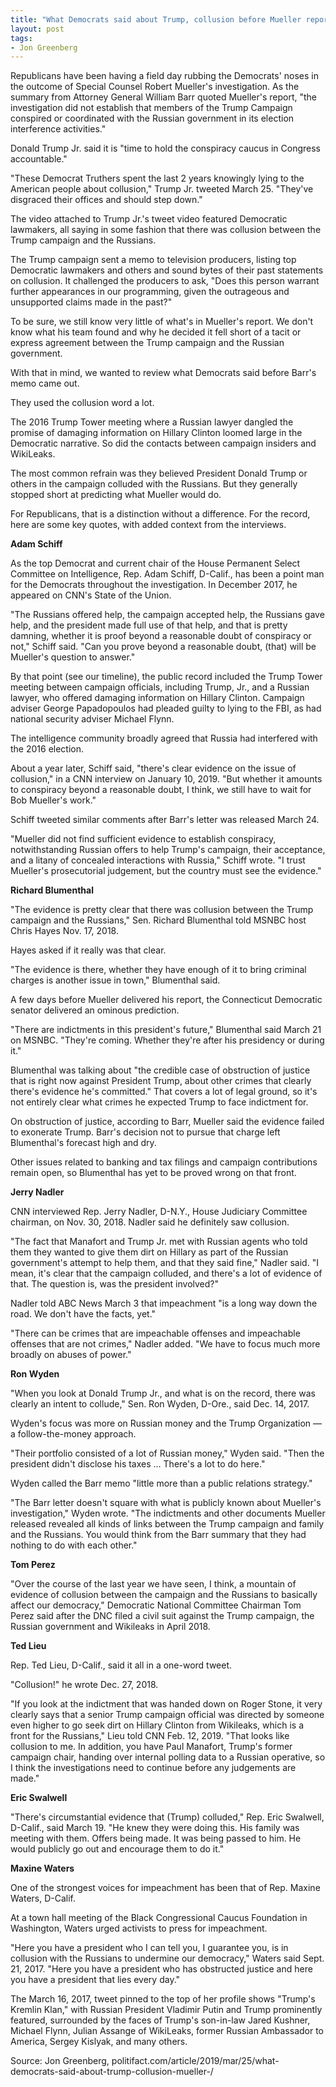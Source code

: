 ```yaml
---
title: "What Democrats said about Trump, collusion before Mueller report"
layout: post
tags:
- Jon Greenberg
---
```


Republicans have been having a field day rubbing the Democrats' noses in the outcome of Special Counsel Robert Mueller's investigation. As the summary from Attorney General William Barr quoted Mueller's report, "the investigation did not establish that members of the Trump Campaign conspired or coordinated with the Russian government in its election interference activities."

Donald Trump Jr. said it is "time to hold the conspiracy caucus in Congress accountable."

"These Democrat Truthers spent the last 2 years knowingly lying to the American people about collusion," Trump Jr. tweeted March 25. "They've disgraced their offices and should step down."

The video attached to Trump Jr.'s tweet video featured Democratic lawmakers, all saying in some fashion that there was collusion between the Trump campaign and the Russians.

The Trump campaign sent a memo to television producers, listing top Democratic lawmakers and others and sound bytes of their past statements on collusion. It challenged the producers to ask, "Does this person warrant further appearances in our programming, given the outrageous and unsupported claims made in the past?"

To be sure, we still know very little of what's in Mueller's report. We don't know what his team found and why he decided it fell short of a tacit or express agreement between the Trump campaign and the Russian government.

With that in mind, we wanted to review what Democrats said before Barr's memo came out.

They used the collusion word a lot.

The 2016 Trump Tower meeting where a Russian lawyer dangled the promise of damaging information on Hillary Clinton loomed large in the Democratic narrative. So did the contacts between campaign insiders and WikiLeaks.

The most common refrain was they believed President Donald Trump or others in the campaign colluded with the Russians. But they generally stopped short at predicting what Mueller would do.

For Republicans, that is a distinction without a difference. For the record, here are some key quotes, with added context from the interviews.

**Adam Schiff**

As the top Democrat and current chair of the House Permanent Select Committee on Intelligence, Rep. Adam Schiff, D-Calif., has been a point man for the Democrats throughout the investigation. In December 2017, he appeared on CNN's State of the Union.

"The Russians offered help, the campaign accepted help, the Russians gave help, and the president made full use of that help, and that is pretty damning, whether it is proof beyond a reasonable doubt of conspiracy or not," Schiff said. "Can you prove beyond a reasonable doubt, (that) will be Mueller's question to answer."

By that point (see our timeline), the public record included the Trump Tower meeting between campaign officials, including Trump, Jr., and a Russian lawyer, who offered damaging information on Hillary Clinton. Campaign adviser George Papadopoulos had pleaded guilty to lying to the FBI, as had national security adviser Michael Flynn.

The intelligence community broadly agreed that Russia had interfered with the 2016 election.

About a year later, Schiff said, "there's clear evidence on the issue of collusion," in a CNN interview on January 10, 2019. "But whether it amounts to conspiracy beyond a reasonable doubt, I think, we still have to wait for Bob Mueller's work."

Schiff tweeted similar comments after Barr's letter was released March 24.

"Mueller did not find sufficient evidence to establish conspiracy, notwithstanding Russian offers to help Trump's campaign, their acceptance, and a litany of concealed interactions with Russia," Schiff wrote. "I trust Mueller's prosecutorial judgement, but the country must see the evidence."

**Richard Blumenthal**

"The evidence is pretty clear that there was collusion between the Trump campaign and the Russians," Sen. Richard Blumenthal told MSNBC host Chris Hayes Nov. 17, 2018.

Hayes asked if it really was that clear.

"The evidence is there, whether they have enough of it to bring criminal charges is another issue in town," Blumenthal said.

A few days before Mueller delivered his report, the Connecticut Democratic senator delivered an ominous prediction.

"There are indictments in this president's future," Blumenthal said March 21 on MSNBC. "They're coming. Whether they're after his presidency or during it."

Blumenthal was talking about "the credible case of obstruction of justice that is right now against President Trump, about other crimes that clearly there's evidence he's committed." That covers a lot of legal ground, so it's not entirely clear what crimes he expected Trump to face indictment for.

On obstruction of justice, according to Barr, Mueller said the evidence failed to exonerate Trump. Barr's decision not to pursue that charge left Blumenthal's forecast high and dry.

Other issues related to banking and tax filings and campaign contributions remain open, so Blumenthal has yet to be proved wrong on that front.

**Jerry Nadler**

CNN interviewed Rep. Jerry Nadler, D-N.Y., House Judiciary Committee chairman, on Nov. 30, 2018. Nadler said he definitely saw collusion.

"The fact that Manafort and Trump Jr. met with Russian agents who told them they wanted to give them dirt on Hillary as part of the Russian government's attempt to help them, and that they said fine," Nadler said. "I mean, it's clear that the campaign colluded, and there's a lot of evidence of that. The question is, was the president involved?"

Nadler told ABC News March 3 that impeachment "is a long way down the road. We don't have the facts, yet."

"There can be crimes that are impeachable offenses and impeachable offenses that are not crimes," Nadler added. "We have to focus much more broadly on abuses of power."

**Ron Wyden**

"When you look at Donald Trump Jr., and what is on the record, there was clearly an intent to collude," Sen. Ron Wyden, D-Ore., said Dec. 14, 2017.

Wyden's focus was more on Russian money and the Trump Organization — a follow-the-money approach.

"Their portfolio consisted of a lot of Russian money," Wyden said. "Then the president didn't disclose his taxes … There's a lot to do here."

Wyden called the Barr memo "little more than a public relations strategy."

"The Barr letter doesn't square with what is publicly known about Mueller's investigation," Wyden wrote. "The indictments and other documents Mueller released revealed all kinds of links between the Trump campaign and family and the Russians. You would think from the Barr summary that they had nothing to do with each other."

**Tom Perez**

"Over the course of the last year we have seen, I think, a mountain of evidence of collusion between the campaign and the Russians to basically affect our democracy," Democratic National Committee Chairman Tom Perez said after the DNC filed a civil suit against the Trump campaign, the Russian government and Wikileaks in April 2018.

**Ted Lieu**

Rep. Ted Lieu, D-Calif., said it all in a one-word tweet.

"Collusion!" he wrote Dec. 27, 2018.

"If you look at the indictment that was handed down on Roger Stone, it very clearly says that a senior Trump campaign official was directed by someone even higher to go seek dirt on Hillary Clinton from Wikileaks, which is a front for the Russians," Lieu told CNN Feb. 12, 2019. "That looks like collusion to me. In addition, you have Paul Manafort, Trump's former campaign chair, handing over internal polling data to a Russian operative, so I think the investigations need to continue before any judgements are made."

**Eric Swalwell**

"There's circumstantial evidence that (Trump) colluded," Rep. Eric Swalwell, D-Calif., said March 19. "He knew they were doing this. His family was meeting with them. Offers being made. It was being passed to him. He would publicly go out and encourage them to do it."

**Maxine Waters**

One of the strongest voices for impeachment has been that of Rep. Maxine Waters, D-Calif.

At a town hall meeting of the Black Congressional Caucus Foundation in Washington, Waters urged activists to press for impeachment.

"Here you have a president who I can tell you, I guarantee you, is in collusion with the Russians to undermine our democracy," Waters said Sept. 21, 2017. "Here you have a president who has obstructed justice and here you have a president that lies every day."

The March 16, 2017, tweet pinned to the top of her profile shows "Trump's Kremlin Klan," with Russian President Vladimir Putin and Trump prominently featured, surrounded by the faces of Trump's son-in-law Jared Kushner, Michael Flynn, Julian Assange of WikiLeaks, former Russian Ambassador to America, Sergey Kislyak, and many others.

Source: Jon Greenberg, politifact.com/article/2019/mar/25/what-democrats-said-about-trump-collusion-mueller-/
